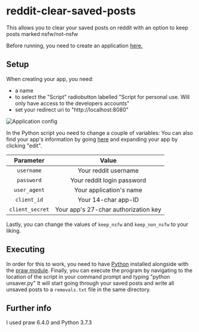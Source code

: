 # reddit-clear-saved-posts
This allows you to clear your saved posts on reddit with an option to keep posts marked nsfw/not-nsfw

Before running, you need to create an application [here.](http://www.reddit.com/prefs/apps/)

## Setup

When creating your app, you need:
 * a name
 * to select the "Script" radiobutton labelled "Script for personal use. Will only have access to the developers accounts"
 * set your redirect uri to "http://localhost:8080"
 
![Application config](https://cdn.discordapp.com/attachments/479969158021251083/633280007418019846/unknown.png)

In the Python script you need to change a couple of variables:
You can also find your app's information by going [here](http://www.reddit.com/prefs/apps/) and expanding your app by clicking "edit".

|Parameter   | Value                |
|:----------:|:--------------------:|
|`username`    | Your reddit username |
|`password`    |Your reddit login password|
|`user_agent`|Your application's name|
|`client_id`|Your 14-char app-ID|
|`client_secret`|Your app's 27-char authorization key|

Lastly, you can change the values of `keep_nsfw` and `keep_non_nsfw` to your liking.

## Executing

In order for this to work, you need to have [Python](https://www.python.org/downloads/) installed alongside with the [praw module](https://pypi.org/project/praw/).
Finally, you can execute the program by navigating to the location of the script in your command prompt and typing "python unsaver.py"
It will start going through your saved posts and write all unsaved posts to a `removals.txt` file in the same directory.

## Further info

I used praw 6.4.0 and Python 3.7.3
